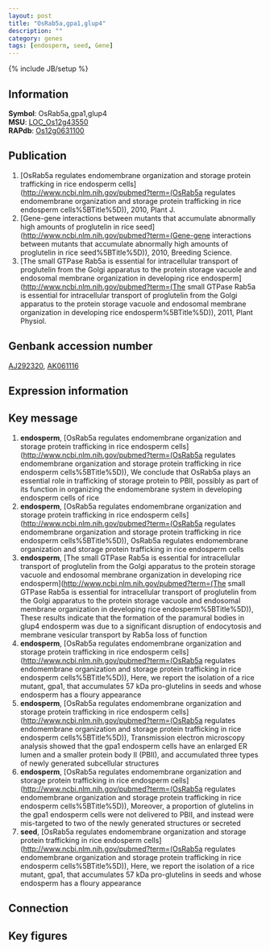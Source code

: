 ```yaml
---
layout: post
title: "OsRab5a,gpa1,glup4"
description: ""
category: genes
tags: [endosperm, seed, Gene]
---
```

{% include JB/setup %}

## Information
__Symbol__: OsRab5a,gpa1,glup4  
__MSU__: [LOC_Os12g43550](http://rice.plantbiology.msu.edu/cgi-bin/ORF_infopage.cgi?orf=LOC_Os12g43550)  
__RAPdb__: [Os12g0631100](http://rapdb.dna.affrc.go.jp/viewer/gbrowse_details/irgsp1?name=Os12g0631100)  

## Publication
1. [OsRab5a regulates endomembrane organization and storage protein trafficking in rice endosperm cells](http://www.ncbi.nlm.nih.gov/pubmed?term=(OsRab5a regulates endomembrane organization and storage protein trafficking in rice endosperm cells%5BTitle%5D)), 2010, Plant J.
2. [Gene-gene interactions between mutants that accumulate abnormally high amounts of proglutelin in rice seed](http://www.ncbi.nlm.nih.gov/pubmed?term=(Gene-gene interactions between mutants that accumulate abnormally high amounts of proglutelin in rice seed%5BTitle%5D)), 2010, Breeding Science.
3. [The small GTPase Rab5a is essential for intracellular transport of proglutelin from the Golgi apparatus to the protein storage vacuole and endosomal membrane organization in developing rice endosperm](http://www.ncbi.nlm.nih.gov/pubmed?term=(The small GTPase Rab5a is essential for intracellular transport of proglutelin from the Golgi apparatus to the protein storage vacuole and endosomal membrane organization in developing rice endosperm%5BTitle%5D)), 2011, Plant Physiol.

## Genbank accession number
[AJ292320](http://www.ncbi.nlm.nih.gov/nuccore/AJ292320), [AK061116](http://www.ncbi.nlm.nih.gov/nuccore/AK061116)

## Expression information

## Key message
1. __endosperm__, [OsRab5a regulates endomembrane organization and storage protein trafficking in rice endosperm cells](http://www.ncbi.nlm.nih.gov/pubmed?term=(OsRab5a regulates endomembrane organization and storage protein trafficking in rice endosperm cells%5BTitle%5D)),  We conclude that OsRab5a plays an essential role in trafficking of storage protein to PBII, possibly as part of its function in organizing the endomembrane system in developing endosperm cells of rice
2. __endosperm__, [OsRab5a regulates endomembrane organization and storage protein trafficking in rice endosperm cells](http://www.ncbi.nlm.nih.gov/pubmed?term=(OsRab5a regulates endomembrane organization and storage protein trafficking in rice endosperm cells%5BTitle%5D)), OsRab5a regulates endomembrane organization and storage protein trafficking in rice endosperm cells
3. __endosperm__, [The small GTPase Rab5a is essential for intracellular transport of proglutelin from the Golgi apparatus to the protein storage vacuole and endosomal membrane organization in developing rice endosperm](http://www.ncbi.nlm.nih.gov/pubmed?term=(The small GTPase Rab5a is essential for intracellular transport of proglutelin from the Golgi apparatus to the protein storage vacuole and endosomal membrane organization in developing rice endosperm%5BTitle%5D)),  These results indicate that the formation of the paramural bodies in glup4 endosperm was due to a significant disruption of endocytosis and membrane vesicular transport by Rab5a loss of function
4. __endosperm__, [OsRab5a regulates endomembrane organization and storage protein trafficking in rice endosperm cells](http://www.ncbi.nlm.nih.gov/pubmed?term=(OsRab5a regulates endomembrane organization and storage protein trafficking in rice endosperm cells%5BTitle%5D)),  Here, we report the isolation of a rice mutant, gpa1, that accumulates 57 kDa pro-glutelins in seeds and whose endosperm has a floury appearance
5. __endosperm__, [OsRab5a regulates endomembrane organization and storage protein trafficking in rice endosperm cells](http://www.ncbi.nlm.nih.gov/pubmed?term=(OsRab5a regulates endomembrane organization and storage protein trafficking in rice endosperm cells%5BTitle%5D)),  Transmission electron microscopy analysis showed that the gpa1 endosperm cells have an enlarged ER lumen and a smaller protein body II (PBII), and accumulated three types of newly generated subcellular structures
6. __endosperm__, [OsRab5a regulates endomembrane organization and storage protein trafficking in rice endosperm cells](http://www.ncbi.nlm.nih.gov/pubmed?term=(OsRab5a regulates endomembrane organization and storage protein trafficking in rice endosperm cells%5BTitle%5D)),  Moreover, a proportion of glutelins in the gpa1 endosperm cells were not delivered to PBII, and instead were mis-targeted to two of the newly generated structures or secreted
7. __seed__, [OsRab5a regulates endomembrane organization and storage protein trafficking in rice endosperm cells](http://www.ncbi.nlm.nih.gov/pubmed?term=(OsRab5a regulates endomembrane organization and storage protein trafficking in rice endosperm cells%5BTitle%5D)),  Here, we report the isolation of a rice mutant, gpa1, that accumulates 57 kDa pro-glutelins in seeds and whose endosperm has a floury appearance

## Connection

## Key figures



